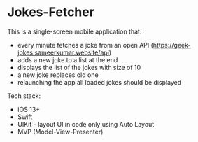 # Jokes-Fetcher

This is a single-screen mobile application that:
- every minute fetches a joke from an open API (https://geek-jokes.sameerkumar.website/api)
- adds a new joke to a list at the end
- displays the list of the jokes with size of 10
- a new joke replaces old one
- relaunching the app all loaded jokes should be displayed

Tech stack:
- iOS 13+
- Swift
- UIKit - layout UI in code only using Auto Layout
- MVP (Model-View-Presenter)
